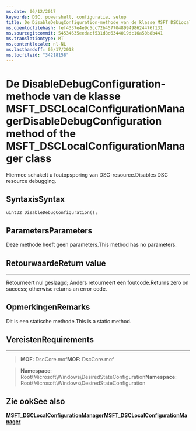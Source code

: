 ```yaml
---
ms.date: 06/12/2017
keywords: DSC, powershell, configuratie, setup
title: De DisableDebugConfiguration-methode van de klasse MSFT_DSCLocalConfigurationManager
ms.openlocfilehash: fef4337e4e9c5cc72b457704899498624476f131
ms.sourcegitcommit: 54534635eedacf531d8d6344019dc16a50b8b441
ms.translationtype: MT
ms.contentlocale: nl-NL
ms.lasthandoff: 05/17/2018
ms.locfileid: "34218158"
---
```

# <a name="disabledebugconfiguration-method-of-the-msftdsclocalconfigurationmanager-class"></a><span data-ttu-id="e334f-103">De DisableDebugConfiguration-methode van de klasse MSFT_DSCLocalConfigurationManager</span><span class="sxs-lookup"><span data-stu-id="e334f-103">DisableDebugConfiguration method of the MSFT_DSCLocalConfigurationManager class</span></span>

<span data-ttu-id="e334f-104">Hiermee schakelt u foutopsporing van DSC-resource.</span><span class="sxs-lookup"><span data-stu-id="e334f-104">Disables DSC resource debugging.</span></span>

<a name="syntax"></a><span data-ttu-id="e334f-105">Syntaxis</span><span class="sxs-lookup"><span data-stu-id="e334f-105">Syntax</span></span>
------

```mof
uint32 DisableDebugConfiguration();
```

<a name="parameters"></a><span data-ttu-id="e334f-106">Parameters</span><span class="sxs-lookup"><span data-stu-id="e334f-106">Parameters</span></span>
----------

<span data-ttu-id="e334f-107">Deze methode heeft geen parameters.</span><span class="sxs-lookup"><span data-stu-id="e334f-107">This method has no parameters.</span></span>

## <a name="return-value"></a><span data-ttu-id="e334f-108">Retourwaarde</span><span class="sxs-lookup"><span data-stu-id="e334f-108">Return value</span></span>
------------

<span data-ttu-id="e334f-109">Retourneert nul geslaagd; Anders retourneert een foutcode.</span><span class="sxs-lookup"><span data-stu-id="e334f-109">Returns zero on success; otherwise returns an error code.</span></span>

## <a name="remarks"></a><span data-ttu-id="e334f-110">Opmerkingen</span><span class="sxs-lookup"><span data-stu-id="e334f-110">Remarks</span></span>

<span data-ttu-id="e334f-111">Dit is een statische methode.</span><span class="sxs-lookup"><span data-stu-id="e334f-111">This is a static method.</span></span>

## <a name="requirements"></a><span data-ttu-id="e334f-112">Vereisten</span><span class="sxs-lookup"><span data-stu-id="e334f-112">Requirements</span></span>
------------
><span data-ttu-id="e334f-113">**MOF:** DscCore.mof</span><span class="sxs-lookup"><span data-stu-id="e334f-113">**MOF:** DscCore.mof</span></span>

><span data-ttu-id="e334f-114">**Namespace**: Root\Microsoft\Windows\DesiredStateConfiguration</span><span class="sxs-lookup"><span data-stu-id="e334f-114">**Namespace**: Root\Microsoft\Windows\DesiredStateConfiguration</span></span>


## <a name="see-also"></a><span data-ttu-id="e334f-115">Zie ook</span><span class="sxs-lookup"><span data-stu-id="e334f-115">See also</span></span>


[<span data-ttu-id="e334f-116">**MSFT_DSCLocalConfigurationManager**</span><span class="sxs-lookup"><span data-stu-id="e334f-116">**MSFT_DSCLocalConfigurationManager**</span></span>](msft-dsclocalconfigurationmanager.md)